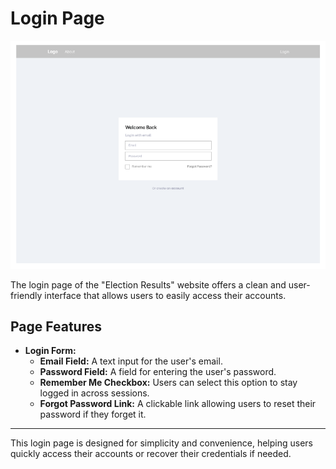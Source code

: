 # Login Page

![Login Screenshot](figma-assets/login.png)

The login page of the "Election Results" website offers a clean and user-friendly interface that allows users to easily access their accounts.

## Page Features

- **Login Form:**
  - **Email Field:** A text input for the user's email.
  - **Password Field:** A field for entering the user's password.
  - **Remember Me Checkbox:** Users can select this option to stay logged in across sessions.
  - **Forgot Password Link:** A clickable link allowing users to reset their password if they forget it.

---

This login page is designed for simplicity and convenience, helping users quickly access their accounts or recover their credentials if needed.